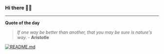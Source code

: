 ### Hi there 👋🏻


---

**Quote of the day**

> *If one way be better than another, that you may be sure is nature's way.* - **Aristotle** 

[![README.md](https://github.com/marcolovazzano/marcolovazzano/actions/workflows/readme.yml/badge.svg?branch=main)](https://github.com/marcolovazzano/marcolovazzano/actions/workflows/readme.yml)
